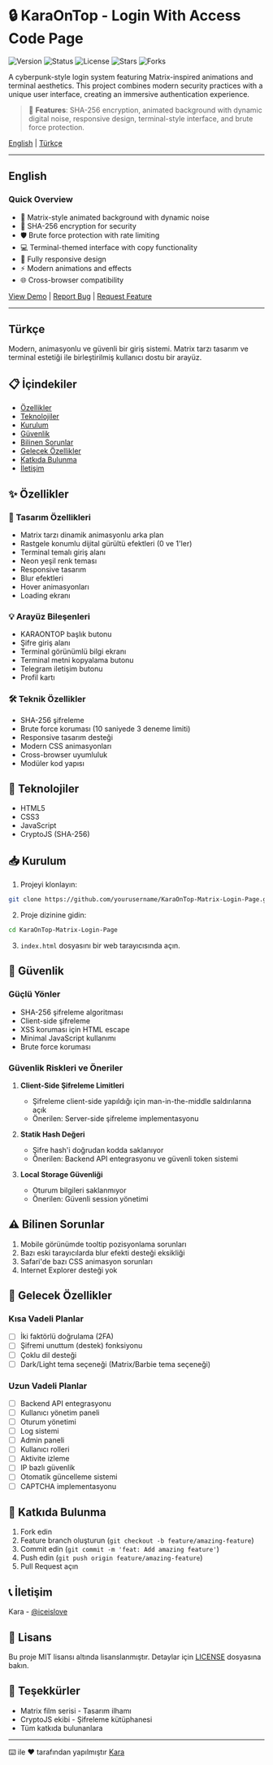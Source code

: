 # 🔒 KaraOnTop - Login With Access Code Page

![Version](https://img.shields.io/badge/version-1.1.0-green)
![Status](https://img.shields.io/badge/status-active-success)
![License](https://img.shields.io/badge/license-MIT-blue)
![Stars](https://img.shields.io/github/stars/KaraOnTop/KaraOnTop-Matrix-Login-Page?style=social)
![Forks](https://img.shields.io/github/forks/KaraOnTop/KaraOnTop-Matrix-Login-Page?style=social)

A cyberpunk-style login system featuring Matrix-inspired animations and terminal aesthetics. This project combines modern security practices with a unique user interface, creating an immersive authentication experience.

> 🌟 **Features**: SHA-256 encryption, animated background with dynamic digital noise, responsive design, terminal-style interface, and brute force protection.

[English](#english) | [Türkçe](#türkçe)

---

## English

### Quick Overview
- 🎨 Matrix-style animated background with dynamic noise
- 🔐 SHA-256 encryption for security
- 🛡️ Brute force protection with rate limiting
- 💻 Terminal-themed interface with copy functionality
- 📱 Fully responsive design
- ⚡ Modern animations and effects
- 🌐 Cross-browser compatibility

[View Demo](https://karaontop.github.io/KaraOnTop-Matrix-Login-Page) | [Report Bug](https://github.com/KaraOnTop/KaraOnTop-Matrix-Login-Page/issues) | [Request Feature](https://github.com/KaraOnTop/KaraOnTop-Matrix-Login-Page/issues)

---

## Türkçe

Modern, animasyonlu ve güvenli bir giriş sistemi. Matrix tarzı tasarım ve terminal estetiği ile birleştirilmiş kullanıcı dostu bir arayüz.

## 📋 İçindekiler

- [Özellikler](#-özellikler)
- [Teknolojiler](#-teknolojiler)
- [Kurulum](#-kurulum)
- [Güvenlik](#-güvenlik)
- [Bilinen Sorunlar](#-bilinen-sorunlar)
- [Gelecek Özellikler](#-gelecek-özellikler)
- [Katkıda Bulunma](#-katkıda-bulunma)
- [İletişim](#-iletişim)

## ✨ Özellikler

### 🎨 Tasarım Özellikleri
- Matrix tarzı dinamik animasyonlu arka plan
- Rastgele konumlu dijital gürültü efektleri (0 ve 1'ler)
- Terminal temalı giriş alanı
- Neon yeşil renk teması
- Responsive tasarım
- Blur efektleri
- Hover animasyonları
- Loading ekranı

### 💡 Arayüz Bileşenleri
- KARAONTOP başlık butonu
- Şifre giriş alanı
- Terminal görünümlü bilgi ekranı
- Terminal metni kopyalama butonu
- Telegram iletişim butonu
- Profil kartı

### 🛠 Teknik Özellikler
- SHA-256 şifreleme
- Brute force koruması (10 saniyede 3 deneme limiti)
- Responsive tasarım desteği
- Modern CSS animasyonları
- Cross-browser uyumluluk
- Modüler kod yapısı

## 🚀 Teknolojiler

- HTML5
- CSS3
- JavaScript
- CryptoJS (SHA-256)

## 📥 Kurulum

1. Projeyi klonlayın:
```bash
git clone https://github.com/yourusername/KaraOnTop-Matrix-Login-Page.git
```

2. Proje dizinine gidin:
```bash
cd KaraOnTop-Matrix-Login-Page
```

3. `index.html` dosyasını bir web tarayıcısında açın.

## 🔐 Güvenlik

### Güçlü Yönler
- SHA-256 şifreleme algoritması
- Client-side şifreleme
- XSS koruması için HTML escape
- Minimal JavaScript kullanımı
- Brute force koruması

### Güvenlik Riskleri ve Öneriler
1. **Client-Side Şifreleme Limitleri**
   - Şifreleme client-side yapıldığı için man-in-the-middle saldırılarına açık
   - Önerilen: Server-side şifreleme implementasyonu

2. **Statik Hash Değeri**
   - Şifre hash'i doğrudan kodda saklanıyor
   - Önerilen: Backend API entegrasyonu ve güvenli token sistemi

3. **Local Storage Güvenliği**
   - Oturum bilgileri saklanmıyor
   - Önerilen: Güvenli session yönetimi

## ⚠️ Bilinen Sorunlar

1. Mobile görünümde tooltip pozisyonlama sorunları
2. Bazı eski tarayıcılarda blur efekti desteği eksikliği
3. Safari'de bazı CSS animasyon sorunları
4. Internet Explorer desteği yok

## 🎯 Gelecek Özellikler

### Kısa Vadeli Planlar
- [ ] İki faktörlü doğrulama (2FA)
- [ ] Şifremi unuttum (destek) fonksiyonu
- [ ] Çoklu dil desteği
- [ ] Dark/Light tema seçeneği (Matrix/Barbie tema seçeneği)

### Uzun Vadeli Planlar
- [ ] Backend API entegrasyonu
- [ ] Kullanıcı yönetim paneli
- [ ] Oturum yönetimi
- [ ] Log sistemi
- [ ] Admin paneli
- [ ] Kullanıcı rolleri
- [ ] Aktivite izleme
- [ ] IP bazlı güvenlik
- [ ] Otomatik güncelleme sistemi
- [ ] CAPTCHA implementasyonu

## 🤝 Katkıda Bulunma

1. Fork edin
2. Feature branch oluşturun (`git checkout -b feature/amazing-feature`)
3. Commit edin (`git commit -m 'feat: Add amazing feature'`)
4. Push edin (`git push origin feature/amazing-feature`)
5. Pull Request açın

## 📞 İletişim

Kara - [@iceislove](https://t.me/iceislove)

## 📝 Lisans

Bu proje MIT lisansı altında lisanslanmıştır. Detaylar için [LICENSE](LICENSE) dosyasına bakın.

## 🙏 Teşekkürler

- Matrix film serisi - Tasarım ilhamı
- CryptoJS ekibi - Şifreleme kütüphanesi
- Tüm katkıda bulunanlara

---

⌨️ ile ❤️ tarafından yapılmıştır [Kara](https://t.me/iceislove)